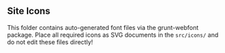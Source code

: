 ## Site Icons

This folder contains auto-generated font files via the grunt-webfont package. Place all required icons as SVG documents in the `src/icons/` and do not edit these files directly!